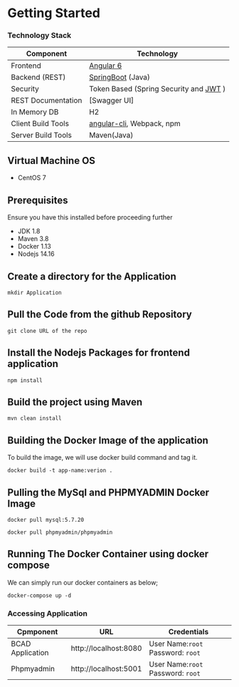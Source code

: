 # Getting Started

### Technology Stack
Component         | Technology
---               | ---
Frontend          | [Angular 6](https://github.com/angular/angular)
Backend (REST)    | [SpringBoot](https://projects.spring.io/spring-boot) (Java)
Security          | Token Based (Spring Security and [JWT](https://github.com/auth0/java-jwt) )
REST Documentation| [Swagger UI] 
In Memory DB      | H2 
Client Build Tools| [angular-cli](https://github.com/angular/angular-cli), Webpack, npm
Server Build Tools| Maven(Java)

## Virtual Machine OS
* CentOS 7
## Prerequisites
Ensure you have this installed before proceeding further
* JDK 1.8 
* Maven 3.8 
* Docker 1.13 
* Nodejs 14.16 
## Create a directory for the Application
```
mkdir Application
```
## Pull the Code from the github Repository
```
git clone URL of the repo
```
## Install the Nodejs Packages for frontend application
```
npm install  
```
## Build the project using Maven
```
mvn clean install
```
## Building the Docker Image of the application
To build the image, we will use docker build command and tag it. 
```
docker build -t app-name:verion .
```
## Pulling the MySql and PHPMYADMIN  Docker Image
```
docker pull mysql:5.7.20 
```
```
docker pull phpmyadmin/phpmyadmin 
```
## Running The Docker Container using docker compose
We can simply run our docker containers  as below;
```
docker-compose up -d
```
### Accessing Application
Cpmponent         | URL                                      | Credentials
---               | ---                                      | ---
BCAD Application  |  http://localhost:8080                   |  User Name:`root` Password: `root`
Phpmyadmin        |  http://localhost:5001                   |  User Name:`root` Password: `root`

